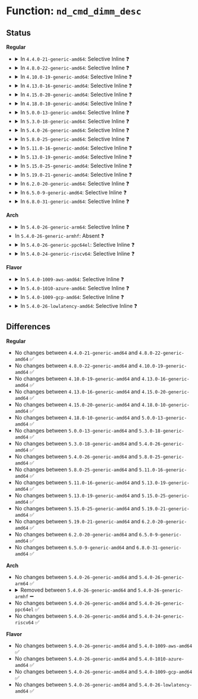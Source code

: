 # Function: <code>nd_cmd_dimm_desc</code>

## Status
<b>Regular</b>
<ul>
<li>
<details>
<summary>In <code>4.4.0-21-generic-amd64</code>: Selective Inline ❓</summary>

```c
const struct nd_cmd_desc * nd_cmd_dimm_desc(int cmd)
```

```json
{
  "name": "nd_cmd_dimm_desc",
  "collision_type": "Unique Global",
  "inline_type": "Selective",
  "funcs": [
    {
      "addr": 18446744071584707712,
      "name": "nd_cmd_dimm_desc",
      "external": true,
      "loc": "drivers/nvdimm/bus.c:372",
      "file": "drivers/nvdimm/bus.c",
      "inline": "not declared, inlined",
      "caller_inline": [
        "drivers/nvdimm/bus.c:__nd_ioctl"
      ],
      "caller_func": []
    }
  ],
  "symbols": [
    {
      "addr": 18446744071584707712,
      "name": "nd_cmd_dimm_desc",
      "section": ".text",
      "bind": "STB_GLOBAL",
      "size": 35
    }
  ]
}
```
</details>
</li>
<li>
<details>
<summary>In <code>4.8.0-22-generic-amd64</code>: Selective Inline ❓</summary>

```c
const struct nd_cmd_desc * nd_cmd_dimm_desc(int cmd)
```

```json
{
  "name": "nd_cmd_dimm_desc",
  "collision_type": "Unique Global",
  "inline_type": "Selective",
  "funcs": [
    {
      "addr": 18446744071585060612,
      "name": "nd_cmd_dimm_desc",
      "external": true,
      "loc": "drivers/nvdimm/bus.c:639",
      "file": "drivers/nvdimm/bus.c",
      "inline": "not declared, inlined",
      "caller_inline": [
        "drivers/nvdimm/bus.c:__nd_ioctl"
      ],
      "caller_func": []
    }
  ],
  "symbols": [
    {
      "addr": 18446744071585056336,
      "name": "nd_cmd_dimm_desc",
      "section": ".text",
      "bind": "STB_GLOBAL",
      "size": 37
    }
  ]
}
```
</details>
</li>
<li>
<details>
<summary>In <code>4.10.0-19-generic-amd64</code>: Selective Inline ❓</summary>

```c
const struct nd_cmd_desc * nd_cmd_dimm_desc(int cmd)
```

```json
{
  "name": "nd_cmd_dimm_desc",
  "collision_type": "Unique Global",
  "inline_type": "Selective",
  "funcs": [
    {
      "addr": 18446744071585244420,
      "name": "nd_cmd_dimm_desc",
      "external": true,
      "loc": "drivers/nvdimm/bus.c:641",
      "file": "drivers/nvdimm/bus.c",
      "inline": "not declared, inlined",
      "caller_inline": [
        "drivers/nvdimm/bus.c:__nd_ioctl"
      ],
      "caller_func": []
    }
  ],
  "symbols": [
    {
      "addr": 18446744071585240112,
      "name": "nd_cmd_dimm_desc",
      "section": ".text",
      "bind": "STB_GLOBAL",
      "size": 37
    }
  ]
}
```
</details>
</li>
<li>
<details>
<summary>In <code>4.13.0-16-generic-amd64</code>: Selective Inline ❓</summary>

```c
const struct nd_cmd_desc * nd_cmd_dimm_desc(int cmd)
```

```json
{
  "name": "nd_cmd_dimm_desc",
  "collision_type": "Unique Global",
  "inline_type": "Selective",
  "funcs": [
    {
      "addr": 18446744071585326613,
      "name": "nd_cmd_dimm_desc",
      "external": true,
      "loc": "drivers/nvdimm/bus.c:704",
      "file": "drivers/nvdimm/bus.c",
      "inline": "not declared, inlined",
      "caller_inline": [
        "drivers/nvdimm/bus.c:__nd_ioctl"
      ],
      "caller_func": []
    }
  ],
  "symbols": [
    {
      "addr": 18446744071585321584,
      "name": "nd_cmd_dimm_desc",
      "section": ".text",
      "bind": "STB_GLOBAL",
      "size": 37
    }
  ]
}
```
</details>
</li>
<li>
<details>
<summary>In <code>4.15.0-20-generic-amd64</code>: Selective Inline ❓</summary>

```c
const struct nd_cmd_desc * nd_cmd_dimm_desc(int cmd)
```

```json
{
  "name": "nd_cmd_dimm_desc",
  "collision_type": "Unique Global",
  "inline_type": "Selective",
  "funcs": [
    {
      "addr": 18446744071585754585,
      "name": "nd_cmd_dimm_desc",
      "external": true,
      "loc": "drivers/nvdimm/bus.c:704",
      "file": "drivers/nvdimm/bus.c",
      "inline": "not declared, inlined",
      "caller_inline": [
        "drivers/nvdimm/bus.c:__nd_ioctl"
      ],
      "caller_func": []
    }
  ],
  "symbols": [
    {
      "addr": 18446744071585749520,
      "name": "nd_cmd_dimm_desc",
      "section": ".text",
      "bind": "STB_GLOBAL",
      "size": 37
    }
  ]
}
```
</details>
</li>
<li>
<details>
<summary>In <code>4.18.0-10-generic-amd64</code>: Selective Inline ❓</summary>

```c
const struct nd_cmd_desc * nd_cmd_dimm_desc(int cmd)
```

```json
{
  "name": "nd_cmd_dimm_desc",
  "collision_type": "Unique Global",
  "inline_type": "Selective",
  "funcs": [
    {
      "addr": 18446744071586000689,
      "name": "nd_cmd_dimm_desc",
      "external": true,
      "loc": "drivers/nvdimm/bus.c:712",
      "file": "drivers/nvdimm/bus.c",
      "inline": "not declared, inlined",
      "caller_inline": [
        "drivers/nvdimm/bus.c:__nd_ioctl"
      ],
      "caller_func": []
    }
  ],
  "symbols": [
    {
      "addr": 18446744071585995456,
      "name": "nd_cmd_dimm_desc",
      "section": ".text",
      "bind": "STB_GLOBAL",
      "size": 35
    }
  ]
}
```
</details>
</li>
<li>
<details>
<summary>In <code>5.0.0-13-generic-amd64</code>: Selective Inline ❓</summary>

```c
const struct nd_cmd_desc * nd_cmd_dimm_desc(int cmd)
```

```json
{
  "name": "nd_cmd_dimm_desc",
  "collision_type": "Unique Global",
  "inline_type": "Selective",
  "funcs": [
    {
      "addr": 18446744071586137699,
      "name": "nd_cmd_dimm_desc",
      "external": true,
      "loc": "drivers/nvdimm/bus.c:741",
      "file": "drivers/nvdimm/bus.c",
      "inline": "not declared, inlined",
      "caller_inline": [
        "drivers/nvdimm/bus.c:__nd_ioctl"
      ],
      "caller_func": []
    }
  ],
  "symbols": [
    {
      "addr": 18446744071586132304,
      "name": "nd_cmd_dimm_desc",
      "section": ".text",
      "bind": "STB_GLOBAL",
      "size": 35
    }
  ]
}
```
</details>
</li>
<li>
<details>
<summary>In <code>5.3.0-18-generic-amd64</code>: Selective Inline ❓</summary>

```c
const struct nd_cmd_desc * nd_cmd_dimm_desc(int cmd)
```

```json
{
  "name": "nd_cmd_dimm_desc",
  "collision_type": "Unique Global",
  "inline_type": "Selective",
  "funcs": [
    {
      "addr": 18446744071586372723,
      "name": "nd_cmd_dimm_desc",
      "external": true,
      "loc": "drivers/nvdimm/bus.c:772",
      "file": "drivers/nvdimm/bus.c",
      "inline": "not declared, inlined",
      "caller_inline": [
        "drivers/nvdimm/bus.c:__nd_ioctl"
      ],
      "caller_func": []
    }
  ],
  "symbols": [
    {
      "addr": 18446744071586367152,
      "name": "nd_cmd_dimm_desc",
      "section": ".text",
      "bind": "STB_GLOBAL",
      "size": 35
    }
  ]
}
```
</details>
</li>
<li>
<details>
<summary>In <code>5.4.0-26-generic-amd64</code>: Selective Inline ❓</summary>

```c
const struct nd_cmd_desc * nd_cmd_dimm_desc(int cmd)
```

```json
{
  "name": "nd_cmd_dimm_desc",
  "collision_type": "Unique Global",
  "inline_type": "Selective",
  "funcs": [
    {
      "addr": 18446744071586520851,
      "name": "nd_cmd_dimm_desc",
      "external": true,
      "loc": "drivers/nvdimm/bus.c:770",
      "file": "drivers/nvdimm/bus.c",
      "inline": "not declared, inlined",
      "caller_inline": [
        "drivers/nvdimm/bus.c:__nd_ioctl"
      ],
      "caller_func": []
    }
  ],
  "symbols": [
    {
      "addr": 18446744071586515184,
      "name": "nd_cmd_dimm_desc",
      "section": ".text",
      "bind": "STB_GLOBAL",
      "size": 35
    }
  ]
}
```
</details>
</li>
<li>
<details>
<summary>In <code>5.8.0-25-generic-amd64</code>: Selective Inline ❓</summary>

```c
const struct nd_cmd_desc * nd_cmd_dimm_desc(int cmd)
```

```json
{
  "name": "nd_cmd_dimm_desc",
  "collision_type": "Unique Global",
  "inline_type": "Selective",
  "funcs": [
    {
      "addr": 18446744071587301475,
      "name": "nd_cmd_dimm_desc",
      "external": true,
      "loc": "drivers/nvdimm/bus.c:802",
      "file": "drivers/nvdimm/bus.c",
      "inline": "not declared, inlined",
      "caller_inline": [
        "drivers/nvdimm/bus.c:__nd_ioctl"
      ],
      "caller_func": []
    }
  ],
  "symbols": [
    {
      "addr": 18446744071587295552,
      "name": "nd_cmd_dimm_desc",
      "section": ".text",
      "bind": "STB_GLOBAL",
      "size": 35
    }
  ]
}
```
</details>
</li>
<li>
<details>
<summary>In <code>5.11.0-16-generic-amd64</code>: Selective Inline ❓</summary>

```c
const struct nd_cmd_desc * nd_cmd_dimm_desc(int cmd)
```

```json
{
  "name": "nd_cmd_dimm_desc",
  "collision_type": "Unique Global",
  "inline_type": "Selective",
  "funcs": [
    {
      "addr": 18446744071587362723,
      "name": "nd_cmd_dimm_desc",
      "external": true,
      "loc": "drivers/nvdimm/bus.c:799",
      "file": "drivers/nvdimm/bus.c",
      "inline": "not declared, inlined",
      "caller_inline": [
        "drivers/nvdimm/bus.c:__nd_ioctl"
      ],
      "caller_func": []
    }
  ],
  "symbols": [
    {
      "addr": 18446744071587356800,
      "name": "nd_cmd_dimm_desc",
      "section": ".text",
      "bind": "STB_GLOBAL",
      "size": 35
    }
  ]
}
```
</details>
</li>
<li>
<details>
<summary>In <code>5.13.0-19-generic-amd64</code>: Selective Inline ❓</summary>

```c
const struct nd_cmd_desc * nd_cmd_dimm_desc(int cmd)
```

```json
{
  "name": "nd_cmd_dimm_desc",
  "collision_type": "Unique Global",
  "inline_type": "Selective",
  "funcs": [
    {
      "addr": 18446744071587244721,
      "name": "nd_cmd_dimm_desc",
      "external": true,
      "loc": "drivers/nvdimm/bus.c:794",
      "file": "drivers/nvdimm/bus.c",
      "inline": "not declared, inlined",
      "caller_inline": [
        "drivers/nvdimm/bus.c:__nd_ioctl"
      ],
      "caller_func": []
    }
  ],
  "symbols": [
    {
      "addr": 18446744071587238864,
      "name": "nd_cmd_dimm_desc",
      "section": ".text",
      "bind": "STB_GLOBAL",
      "size": 35
    }
  ]
}
```
</details>
</li>
<li>
<details>
<summary>In <code>5.15.0-25-generic-amd64</code>: Selective Inline ❓</summary>

```c
const struct nd_cmd_desc * nd_cmd_dimm_desc(int cmd)
```

```json
{
  "name": "nd_cmd_dimm_desc",
  "collision_type": "Unique Global",
  "inline_type": "Selective",
  "funcs": [
    {
      "addr": 18446744071587811313,
      "name": "nd_cmd_dimm_desc",
      "external": true,
      "loc": "drivers/nvdimm/bus.c:811",
      "file": "drivers/nvdimm/bus.c",
      "inline": "not declared, inlined",
      "caller_inline": [
        "drivers/nvdimm/bus.c:__nd_ioctl"
      ],
      "caller_func": []
    }
  ],
  "symbols": [
    {
      "addr": 18446744071587805184,
      "name": "nd_cmd_dimm_desc",
      "section": ".text",
      "bind": "STB_GLOBAL",
      "size": 64
    }
  ]
}
```
</details>
</li>
<li>
<details>
<summary>In <code>5.19.0-21-generic-amd64</code>: Selective Inline ❓</summary>

```c
const struct nd_cmd_desc * nd_cmd_dimm_desc(int cmd)
```

```json
{
  "name": "nd_cmd_dimm_desc",
  "collision_type": "Unique Global",
  "inline_type": "Selective",
  "funcs": [
    {
      "addr": 18446744071589160309,
      "name": "nd_cmd_dimm_desc",
      "external": true,
      "loc": "drivers/nvdimm/bus.c:802",
      "file": "drivers/nvdimm/bus.c",
      "inline": "not declared, inlined",
      "caller_inline": [
        "drivers/nvdimm/bus.c:__nd_ioctl"
      ],
      "caller_func": []
    }
  ],
  "symbols": [
    {
      "addr": 18446744071589153456,
      "name": "nd_cmd_dimm_desc",
      "section": ".text",
      "bind": "STB_GLOBAL",
      "size": 80
    }
  ]
}
```
</details>
</li>
<li>
<details>
<summary>In <code>6.2.0-20-generic-amd64</code>: Selective Inline ❓</summary>

```c
const struct nd_cmd_desc * nd_cmd_dimm_desc(int cmd)
```

```json
{
  "name": "nd_cmd_dimm_desc",
  "collision_type": "Unique Global",
  "inline_type": "Selective",
  "funcs": [
    {
      "addr": 18446744071590711828,
      "name": "nd_cmd_dimm_desc",
      "external": true,
      "loc": "drivers/nvdimm/bus.c:815",
      "file": "drivers/nvdimm/bus.c",
      "inline": "not declared, inlined",
      "caller_inline": [
        "drivers/nvdimm/bus.c:__nd_ioctl"
      ],
      "caller_func": []
    }
  ],
  "symbols": [
    {
      "addr": 18446744071590704016,
      "name": "nd_cmd_dimm_desc",
      "section": ".text",
      "bind": "STB_GLOBAL",
      "size": 80
    }
  ]
}
```
</details>
</li>
<li>
<details>
<summary>In <code>6.5.0-9-generic-amd64</code>: Selective Inline ❓</summary>

```c
const struct nd_cmd_desc * nd_cmd_dimm_desc(int cmd)
```

```json
{
  "name": "nd_cmd_dimm_desc",
  "collision_type": "Unique Global",
  "inline_type": "Selective",
  "funcs": [
    {
      "addr": 18446744071591052980,
      "name": "nd_cmd_dimm_desc",
      "external": true,
      "loc": "drivers/nvdimm/bus.c:815",
      "file": "drivers/nvdimm/bus.c",
      "inline": "not declared, inlined",
      "caller_inline": [
        "drivers/nvdimm/bus.c:__nd_ioctl"
      ],
      "caller_func": []
    }
  ],
  "symbols": [
    {
      "addr": 18446744071591045088,
      "name": "nd_cmd_dimm_desc",
      "section": ".text",
      "bind": "STB_GLOBAL",
      "size": 80
    }
  ]
}
```
</details>
</li>
<li>
<details>
<summary>In <code>6.8.0-31-generic-amd64</code>: Selective Inline ❓</summary>

```c
const struct nd_cmd_desc * nd_cmd_dimm_desc(int cmd)
```

```json
{
  "name": "nd_cmd_dimm_desc",
  "collision_type": "Unique Global",
  "inline_type": "Selective",
  "funcs": [
    {
      "addr": 18446744071591397588,
      "name": "nd_cmd_dimm_desc",
      "external": true,
      "loc": "drivers/nvdimm/bus.c:815",
      "file": "drivers/nvdimm/bus.c",
      "inline": "not declared, inlined",
      "caller_inline": [
        "drivers/nvdimm/bus.c:__nd_ioctl"
      ],
      "caller_func": []
    }
  ],
  "symbols": [
    {
      "addr": 18446744071591389600,
      "name": "nd_cmd_dimm_desc",
      "section": ".text",
      "bind": "STB_GLOBAL",
      "size": 80
    }
  ]
}
```
</details>
</li>
</ul>
<b>Arch</b>
<ul>
<li>
<details>
<summary>In <code>5.4.0-26-generic-arm64</code>: Selective Inline ❓</summary>

```c
const struct nd_cmd_desc * nd_cmd_dimm_desc(int cmd)
```

```json
{
  "name": "nd_cmd_dimm_desc",
  "collision_type": "Unique Global",
  "inline_type": "Selective",
  "funcs": [
    {
      "addr": 18446603336499406524,
      "name": "nd_cmd_dimm_desc",
      "external": true,
      "loc": "drivers/nvdimm/bus.c:770",
      "file": "drivers/nvdimm/bus.c",
      "inline": "not declared, inlined",
      "caller_inline": [
        "drivers/nvdimm/bus.c:__nd_ioctl"
      ],
      "caller_func": []
    }
  ],
  "symbols": [
    {
      "addr": 18446603336499398584,
      "name": "nd_cmd_dimm_desc",
      "section": ".text",
      "bind": "STB_GLOBAL",
      "size": 64
    }
  ]
}
```
</details>
</li>
<li>
In <code>5.4.0-26-generic-armhf</code>: Absent ❓
</li>
<li>
<details>
<summary>In <code>5.4.0-26-generic-ppc64el</code>: Selective Inline ❓</summary>

```c
const struct nd_cmd_desc * nd_cmd_dimm_desc(int cmd)
```

```json
{
  "name": "nd_cmd_dimm_desc",
  "collision_type": "Unique Global",
  "inline_type": "Selective",
  "funcs": [
    {
      "addr": 13835058055292647036,
      "name": "nd_cmd_dimm_desc",
      "external": true,
      "loc": "drivers/nvdimm/bus.c:770",
      "file": "drivers/nvdimm/bus.c",
      "inline": "not declared, inlined",
      "caller_inline": [
        "drivers/nvdimm/bus.c:__nd_ioctl"
      ],
      "caller_func": []
    }
  ],
  "symbols": [
    {
      "addr": 13835058055292637632,
      "name": "nd_cmd_dimm_desc",
      "section": ".text",
      "bind": "STB_GLOBAL",
      "size": 56
    }
  ]
}
```
</details>
</li>
<li>
<details>
<summary>In <code>5.4.0-24-generic-riscv64</code>: Selective Inline ❓</summary>

```c
const struct nd_cmd_desc * nd_cmd_dimm_desc(int cmd)
```

```json
{
  "name": "nd_cmd_dimm_desc",
  "collision_type": "Unique Global",
  "inline_type": "Selective",
  "funcs": [
    {
      "addr": 18446743936276636066,
      "name": "nd_cmd_dimm_desc",
      "external": true,
      "loc": "drivers/nvdimm/bus.c:770",
      "file": "drivers/nvdimm/bus.c",
      "inline": "not declared, inlined",
      "caller_inline": [
        "drivers/nvdimm/bus.c:__nd_ioctl"
      ],
      "caller_func": []
    }
  ],
  "symbols": [
    {
      "addr": 18446743936276629826,
      "name": "nd_cmd_dimm_desc",
      "section": ".text",
      "bind": "STB_GLOBAL",
      "size": 58
    }
  ]
}
```
</details>
</li>
</ul>
<b>Flavor</b>
<ul>
<li>
<details>
<summary>In <code>5.4.0-1009-aws-amd64</code>: Selective Inline ❓</summary>

```c
const struct nd_cmd_desc * nd_cmd_dimm_desc(int cmd)
```

```json
{
  "name": "nd_cmd_dimm_desc",
  "collision_type": "Unique Global",
  "inline_type": "Selective",
  "funcs": [
    {
      "addr": 18446744071586211331,
      "name": "nd_cmd_dimm_desc",
      "external": true,
      "loc": "drivers/nvdimm/bus.c:770",
      "file": "drivers/nvdimm/bus.c",
      "inline": "not declared, inlined",
      "caller_inline": [
        "drivers/nvdimm/bus.c:__nd_ioctl"
      ],
      "caller_func": []
    }
  ],
  "symbols": [
    {
      "addr": 18446744071586205664,
      "name": "nd_cmd_dimm_desc",
      "section": ".text",
      "bind": "STB_GLOBAL",
      "size": 35
    }
  ]
}
```
</details>
</li>
<li>
<details>
<summary>In <code>5.4.0-1010-azure-amd64</code>: Selective Inline ❓</summary>

```c
const struct nd_cmd_desc * nd_cmd_dimm_desc(int cmd)
```

```json
{
  "name": "nd_cmd_dimm_desc",
  "collision_type": "Unique Global",
  "inline_type": "Selective",
  "funcs": [
    {
      "addr": 18446744071586029699,
      "name": "nd_cmd_dimm_desc",
      "external": true,
      "loc": "drivers/nvdimm/bus.c:770",
      "file": "drivers/nvdimm/bus.c",
      "inline": "not declared, inlined",
      "caller_inline": [
        "drivers/nvdimm/bus.c:__nd_ioctl"
      ],
      "caller_func": [
        "drivers/acpi/nfit/core.c:acpi_nfit_ctl"
      ]
    }
  ],
  "symbols": [
    {
      "addr": 18446744071586024032,
      "name": "nd_cmd_dimm_desc",
      "section": ".text",
      "bind": "STB_GLOBAL",
      "size": 35
    }
  ]
}
```
</details>
</li>
<li>
<details>
<summary>In <code>5.4.0-1009-gcp-amd64</code>: Selective Inline ❓</summary>

```c
const struct nd_cmd_desc * nd_cmd_dimm_desc(int cmd)
```

```json
{
  "name": "nd_cmd_dimm_desc",
  "collision_type": "Unique Global",
  "inline_type": "Selective",
  "funcs": [
    {
      "addr": 18446744071586468819,
      "name": "nd_cmd_dimm_desc",
      "external": true,
      "loc": "drivers/nvdimm/bus.c:770",
      "file": "drivers/nvdimm/bus.c",
      "inline": "not declared, inlined",
      "caller_inline": [
        "drivers/nvdimm/bus.c:__nd_ioctl"
      ],
      "caller_func": []
    }
  ],
  "symbols": [
    {
      "addr": 18446744071586463152,
      "name": "nd_cmd_dimm_desc",
      "section": ".text",
      "bind": "STB_GLOBAL",
      "size": 35
    }
  ]
}
```
</details>
</li>
<li>
<details>
<summary>In <code>5.4.0-26-lowlatency-amd64</code>: Selective Inline ❓</summary>

```c
const struct nd_cmd_desc * nd_cmd_dimm_desc(int cmd)
```

```json
{
  "name": "nd_cmd_dimm_desc",
  "collision_type": "Unique Global",
  "inline_type": "Selective",
  "funcs": [
    {
      "addr": 18446744071586580499,
      "name": "nd_cmd_dimm_desc",
      "external": true,
      "loc": "drivers/nvdimm/bus.c:770",
      "file": "drivers/nvdimm/bus.c",
      "inline": "not declared, inlined",
      "caller_inline": [
        "drivers/nvdimm/bus.c:__nd_ioctl"
      ],
      "caller_func": []
    }
  ],
  "symbols": [
    {
      "addr": 18446744071586574848,
      "name": "nd_cmd_dimm_desc",
      "section": ".text",
      "bind": "STB_GLOBAL",
      "size": 35
    }
  ]
}
```
</details>
</li>
</ul>

## Differences
<b>Regular</b>
<ul>
<li>
No changes between <code>4.4.0-21-generic-amd64</code> and <code>4.8.0-22-generic-amd64</code> ✅
</li>
<li>
No changes between <code>4.8.0-22-generic-amd64</code> and <code>4.10.0-19-generic-amd64</code> ✅
</li>
<li>
No changes between <code>4.10.0-19-generic-amd64</code> and <code>4.13.0-16-generic-amd64</code> ✅
</li>
<li>
No changes between <code>4.13.0-16-generic-amd64</code> and <code>4.15.0-20-generic-amd64</code> ✅
</li>
<li>
No changes between <code>4.15.0-20-generic-amd64</code> and <code>4.18.0-10-generic-amd64</code> ✅
</li>
<li>
No changes between <code>4.18.0-10-generic-amd64</code> and <code>5.0.0-13-generic-amd64</code> ✅
</li>
<li>
No changes between <code>5.0.0-13-generic-amd64</code> and <code>5.3.0-18-generic-amd64</code> ✅
</li>
<li>
No changes between <code>5.3.0-18-generic-amd64</code> and <code>5.4.0-26-generic-amd64</code> ✅
</li>
<li>
No changes between <code>5.4.0-26-generic-amd64</code> and <code>5.8.0-25-generic-amd64</code> ✅
</li>
<li>
No changes between <code>5.8.0-25-generic-amd64</code> and <code>5.11.0-16-generic-amd64</code> ✅
</li>
<li>
No changes between <code>5.11.0-16-generic-amd64</code> and <code>5.13.0-19-generic-amd64</code> ✅
</li>
<li>
No changes between <code>5.13.0-19-generic-amd64</code> and <code>5.15.0-25-generic-amd64</code> ✅
</li>
<li>
No changes between <code>5.15.0-25-generic-amd64</code> and <code>5.19.0-21-generic-amd64</code> ✅
</li>
<li>
No changes between <code>5.19.0-21-generic-amd64</code> and <code>6.2.0-20-generic-amd64</code> ✅
</li>
<li>
No changes between <code>6.2.0-20-generic-amd64</code> and <code>6.5.0-9-generic-amd64</code> ✅
</li>
<li>
No changes between <code>6.5.0-9-generic-amd64</code> and <code>6.8.0-31-generic-amd64</code> ✅
</li>
</ul>
<b>Arch</b>
<ul>
<li>
No changes between <code>5.4.0-26-generic-amd64</code> and <code>5.4.0-26-generic-arm64</code> ✅
</li>
<li>
<details>
<summary>Removed between <code>5.4.0-26-generic-amd64</code> and <code>5.4.0-26-generic-armhf</code> ➖</summary>

```c
const struct nd_cmd_desc * nd_cmd_dimm_desc(int cmd)
```
</details>
</li>
<li>
No changes between <code>5.4.0-26-generic-amd64</code> and <code>5.4.0-26-generic-ppc64el</code> ✅
</li>
<li>
No changes between <code>5.4.0-26-generic-amd64</code> and <code>5.4.0-24-generic-riscv64</code> ✅
</li>
</ul>
<b>Flavor</b>
<ul>
<li>
No changes between <code>5.4.0-26-generic-amd64</code> and <code>5.4.0-1009-aws-amd64</code> ✅
</li>
<li>
No changes between <code>5.4.0-26-generic-amd64</code> and <code>5.4.0-1010-azure-amd64</code> ✅
</li>
<li>
No changes between <code>5.4.0-26-generic-amd64</code> and <code>5.4.0-1009-gcp-amd64</code> ✅
</li>
<li>
No changes between <code>5.4.0-26-generic-amd64</code> and <code>5.4.0-26-lowlatency-amd64</code> ✅
</li>
</ul>
